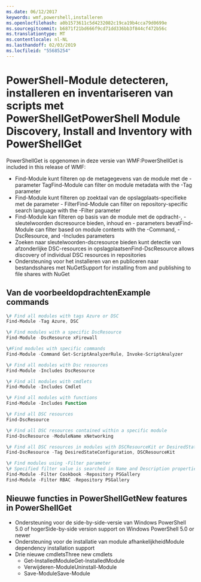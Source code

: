 ```yaml
---
ms.date: 06/12/2017
keywords: wmf,powershell,installeren
ms.openlocfilehash: a0b1573611c5d4232082c19ca19b4cca79d0699e
ms.sourcegitcommit: b6871f21bd666f9cd71dd336bb3f844cf472b56c
ms.translationtype: MT
ms.contentlocale: nl-NL
ms.lasthandoff: 02/03/2019
ms.locfileid: "55685254"
---
```

# <a name="powershell-module-discovery-install-and-inventory-with-powershellget"></a><span data-ttu-id="7ec38-102">PowerShell-Module detecteren, installeren en inventariseren van scripts met PowerShellGet</span><span class="sxs-lookup"><span data-stu-id="7ec38-102">PowerShell Module Discovery, Install and Inventory with PowerShellGet</span></span>

<span data-ttu-id="7ec38-103">PowerShellGet is opgenomen in deze versie van WMF:</span><span class="sxs-lookup"><span data-stu-id="7ec38-103">PowerShellGet is included in this release of WMF:</span></span>
-   <span data-ttu-id="7ec38-104">Find-Module kunt filteren op de metagegevens van de module met de - parameter Tag</span><span class="sxs-lookup"><span data-stu-id="7ec38-104">Find-Module can filter on module metadata with the -Tag parameter</span></span>
-   <span data-ttu-id="7ec38-105">Find-Module kunt filteren op zoektaal van de opslagplaats-specifieke met de parameter - Filter</span><span class="sxs-lookup"><span data-stu-id="7ec38-105">Find-Module can filter on repository-specific search language with the -Filter parameter</span></span>
-   <span data-ttu-id="7ec38-106">Find-Module kan filteren op basis van de module met de opdracht-, - sleutelwoorden dscresource bieden, inhoud en - parameters bevat</span><span class="sxs-lookup"><span data-stu-id="7ec38-106">Find-Module can filter based on module contents with the -Command, -DscResource, and -Includes parameters</span></span>
-   <span data-ttu-id="7ec38-107">Zoeken naar sleutelwoorden-dscresource bieden kunt detectie van afzonderlijke DSC-resources in opslagplaatsen</span><span class="sxs-lookup"><span data-stu-id="7ec38-107">Find-DscResource allows discovery of individual DSC resources in repositories</span></span>
-   <span data-ttu-id="7ec38-108">Ondersteuning voor het installeren van en publiceren naar bestandsshares met NuGet</span><span class="sxs-lookup"><span data-stu-id="7ec38-108">Support for installing from and publishing to file shares with NuGet</span></span>

## <a name="example-commands"></a><span data-ttu-id="7ec38-109">Van de voorbeeldopdrachten</span><span class="sxs-lookup"><span data-stu-id="7ec38-109">Example commands</span></span>
```powershell
\# Find all modules with tags Azure or DSC
Find-Module -Tag Azure, DSC

\# Find modules with a specific DscResource
Find-Module -DscResource xFirewall

\#Find modules with specific commands
Find-Module -Command Get-ScriptAnalyzerRule, Invoke-ScriptAnalyzer

\# Find all modules with Dsc resources
Find-Module -Includes DscResource

\# Find all modules with cmdlets
Find-Module -Includes Cmdlet

\# Find all modules with functions
Find-Module -Includes Function

\# Find all DSC resources
Find-DscResource

\# Find all DSC resources contained within a specific module
Find-DscResource -ModuleName xNetworking

\# Find all DSC resources in modules with DSCResourceKit or DesiredStateConfiguration
Find-DscResource -Tag DesiredStateConfiguration, DSCResourceKit

\# Find modules using -Filter parameter
\# Specified filter value is searched in Name and Description properties
Find-Module -Filter Cookbook -Repository PSGallery
Find-Module -Filter RBAC -Repository PSGallery
```

## <a name="new-features-in-powershellget"></a><span data-ttu-id="7ec38-110">Nieuwe functies in PowerShellGet</span><span class="sxs-lookup"><span data-stu-id="7ec38-110">New features in PowerShellGet</span></span>
-   <span data-ttu-id="7ec38-111">Ondersteuning voor de side-by-side-versie van Windows PowerShell 5.0 of hoger</span><span class="sxs-lookup"><span data-stu-id="7ec38-111">Side-by-side version support on Windows PowerShell 5.0 or newer</span></span>
-   <span data-ttu-id="7ec38-112">Ondersteuning voor de installatie van module afhankelijkheid</span><span class="sxs-lookup"><span data-stu-id="7ec38-112">Module dependency installation support</span></span>
-   <span data-ttu-id="7ec38-113">Drie nieuwe cmdlets</span><span class="sxs-lookup"><span data-stu-id="7ec38-113">Three new cmdlets</span></span>
    -   <span data-ttu-id="7ec38-114">Get-InstalledModule</span><span class="sxs-lookup"><span data-stu-id="7ec38-114">Get-InstalledModule</span></span>
    -   <span data-ttu-id="7ec38-115">Verwijderen-Module</span><span class="sxs-lookup"><span data-stu-id="7ec38-115">Uninstall-Module</span></span>
    -   <span data-ttu-id="7ec38-116">Save-Module</span><span class="sxs-lookup"><span data-stu-id="7ec38-116">Save-Module</span></span>
